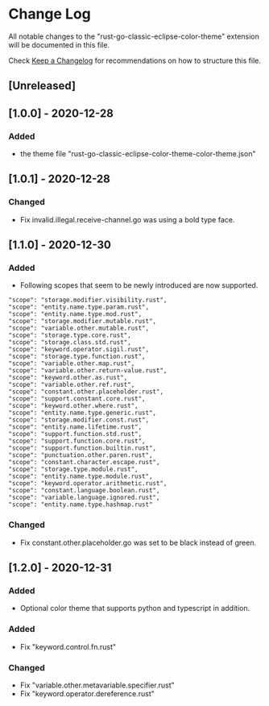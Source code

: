 # Change Log

All notable changes to the "rust-go-classic-eclipse-color-theme" extension will be documented in this file.

Check [Keep a Changelog](http://keepachangelog.com/) for recommendations on how to structure this file.

## [Unreleased]

## [1.0.0] - 2020-12-28
### Added
 - the theme file "rust-go-classic-eclipse-color-theme-color-theme.json"

## [1.0.1] - 2020-12-28
### Changed
 - Fix invalid.illegal.receive-channel.go was using a bold type face.

## [1.1.0] - 2020-12-30
### Added
 - Following scopes that seem to be newly introduced are now supported.
```
"scope": "storage.modifier.visibility.rust",
"scope": "entity.name.type.param.rust",
"scope": "entity.name.type.mod.rust",
"scope": "storage.modifier.mutable.rust",
"scope": "variable.other.mutable.rust",
"scope": "storage.type.core.rust",
"scope": "storage.class.std.rust",
"scope": "keyword.operator.sigil.rust",
"scope": "storage.type.function.rust",
"scope": "variable.other.map.rust",
"scope": "variable.other.return-value.rust",
"scope": "keyword.other.as.rust",
"scope": "variable.other.ref.rust",
"scope": "constant.other.placeholder.rust",
"scope": "support.constant.core.rust",
"scope": "keyword.other.where.rust",
"scope": "entity.name.type.generic.rust",
"scope": "storage.modifier.const.rust",
"scope": "entity.name.lifetime.rust",
"scope": "support.function.std.rust",
"scope": "support.function.core.rust",
"scope": "support.function.builtin.rust",
"scope": "punctuation.other.paren.rust",
"scope": "constant.character.escape.rust",
"scope": "storage.type.module.rust",
"scope": "entity.name.type.module.rust",
"scope": "keyword.operator.arithmetic.rust",
"scope": "constant.language.boolean.rust",
"scope": "variable.language.ignored.rust",
"scope": "entity.name.type.hashmap.rust"
```
### Changed
 - Fix constant.other.placeholder.go was set to be black instead of green.

## [1.2.0] - 2020-12-31
### Added
 - Optional color theme that supports python and typescript in addition.
### Added
 - Fix "keyword.control.fn.rust"
### Changed
 - Fix "variable.other.metavariable.specifier.rust"
 - Fix "keyword.operator.dereference.rust"

